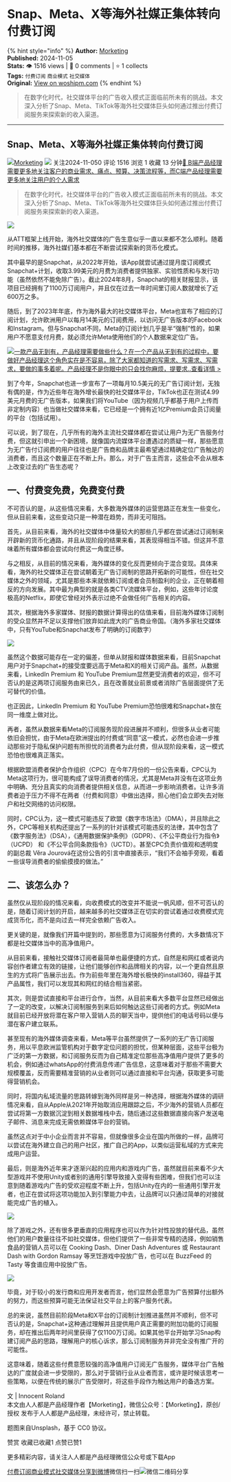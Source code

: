 # Snap、Meta、X等海外社媒正集体转向付费订阅

{% hint style="info" %}
**Author:** [Morketing](https://www.woshipm.com/u/1292863)  
**Published:** 2024-11-05  
**Stats:** 👁️ 1516 views | 💬 0 comments | ⭐ 1 collects  
**Tags:** `付费订阅` `商业模式` `社交媒体`  
**Original:** [View on woshipm.com](https://www.woshipm.com/marketing/6136605.html)
{% endhint %}

> 在数字化时代，社交媒体平台的广告收入模式正面临前所未有的挑战。本文深入分析了Snap、Meta、TikTok等海外社交媒体巨头如何通过推出付费订阅服务来探索新的收入渠道。

---

## Snap、Meta、X等海外社媒正集体转向付费订阅

[![](https://image.woshipm.com/wp-files/2021/06/iRpgjh51GWQVO8Vc0slz.jpg!/both/72x72)](https://www.woshipm.com/u/1292863)[Morketing](https://www.woshipm.com/u/1292863) ![](https://static.woshipm.com/tag/1101_1@2x.png ) 关注2024-11-050 评论 1516 浏览 1 收藏 13 分钟[🔗 B端产品经理需要更多地关注客户的商业需求、痛点、预算、决策流程等，而C端产品经理需要更多地关注用户的个人需求](https://ke.qidianla.com/courses/bcpm)

> 在数字化时代，社交媒体平台的广告收入模式正面临前所未有的挑战。本文深入分析了Snap、Meta、TikTok等海外社交媒体巨头如何通过推出付费订阅服务来探索新的收入渠道。

![](https://image.woshipm.com/2024/11/05/596283be-9b1b-11ef-8da6-00163e142b65.png)

从ATT框架上线开始，海外社交媒体的广告生意似乎一直以来都不怎么顺利。随着时间的推移，海外社媒们基本都在不断尝试探索新的货币化模式。

其中最早的是Snapchat，从2022年开始，该App就尝试通过提月度订阅模式Snapchat+计划，收取3.99美元的月费为消费者提供独家、实验性质和与发行功能（虽然依然不能免除广告）。截止2024年8月，Snapchat的相关财报显示，该项目已经拥有了1100万订阅用户，并且仅在过去一年时间里订阅人数就增长了近600万之多。

随后，到了2023年年底，作为海外最大的社交媒体平台，Meta也宣布了相应的订阅计划，允许欧洲用户以每月14美元的订阅费用，以访问无广告版本的Facebook和Instagram。但与Snapchat不同，Meta的订阅计划几乎是半“强制”性的，如果用户不愿意支付月费，就必须允许Meta使用他们的个人数据来定位广告。

[![](https://image.woshipm.com/2023/08/02/58dc678c-30e3-11ee-88e7-00163e0b5ff3.png)一款产品无到有，产品经理需要做些什么？在一个产品从无到有的过程中，要做好产品经理这个角色实在是不容易，除了大家都知道的写需求、写需求、写需求，要做的事多着呢。产品经理不是你眼中的只会找你麻烦，提要求..查看详情 >](https://ke.qidianla.com/courses/bcpm)

到了今年，Snapchat也进一步宣布了一项每月10.5美元的无广告订阅计划，无独有偶的是，作为近些年在海外增长最快的社交媒体平台，TikTok也正在测试4.99美元月费的无广告版本，如果我们将YouTube（因为视频几乎都基于用户上传而非定制内容）也当做社交媒体来看，它已经是一个拥有近1亿Premium会员订阅量的平台（包括试用）。

可以说，到了现在，几乎所有的海外主流社交媒体都在尝试让用户为无广告服务付费，但这就引申出一个新困境，就像国内流媒体平台遭遇过的质疑一样，那些愿意为无广告付订阅费的用户往往也是广告商和品牌主最希望通过精确定位广告触达的消费者，而且这个数量正在不断上升。那么，对于广告主而言，这些会不会从根本上改变过去的广告生态呢？

## 一、付费变免费，免费变付费

不可否认的是，从这些情况来看，大多数海外媒体的运营思路正在发生一些变化，但从目前来看，这些变动只是一种潜在趋势，而非无可阻挡。

首先，从目前来看，海外的社交媒体中体量较大的那些几乎都在尝试通过订阅制来开辟新的货币化通路，并且从现阶段的结果来看，其表现得相当不错。但这并不意味着所有媒体都会尝试向付费这一角度迁移。

与之相反，从目前的情况来看，海外媒体的变化反而更倾向于混合变现。具体来看，海外的社交媒体正在尝试朝着无广告订阅制的思路开拓新的可能性，但在社交媒体之外的领域，尤其是那些本来就依赖订阅或者会员制盈利的企业，正在朝着相反的方向发展。其中最为典型的就是各类CTV流媒体平台，例如，这些年讨论度极高的Netflix，即使它曾经对外表示过绝不会做任何广告相关的内容。

其次，根据海外多家媒体、财报的数据计算得出的估值来看，目前海外媒体订阅制的受众显然并不足以支撑他们放弃如此庞大的广告商业帝国。（海外多家社交媒体中，只有YouTube和Snapchat发布了明确的订阅数字）

![](https://image.woshipm.com/2024/11/03/65fd3098-9980-11ef-8da6-00163e142b65.png)

虽然这个数据可能存在一定的偏差，但单从财报和媒体数据来看，目前Snapchat用户对于Snapchat+的接受度要远高于Meta和X的相关订阅产品。虽然，从数据来看，LinkedIn Premium 和 YouTube Premium显然更受消费者的欢迎，但不可否认的是这两项订阅服务由来已久，且在改善就业前景或者消除广告层面提供了无可替代的价值。

也正因此，LinkedIn Premium 和 YouTube Premium恐怕很难和Snapchat+放在同一维度上做对比。

再者，虽然从数据来看Meta的订阅服务现阶段进展并不顺利，但很多从业者可能依旧会担忧，由于Meta在欧洲提出的付费或“同意”这一模式，必然也会进一步推动那些对于隐私保护问题有所担忧的消费者为此付费，但从现阶段来看，这一模式恐怕也很难真正落实。

根据欧盟消费者保护合作组织（CPC）在今年7月份的一份公告来看，CPC认为Meta这项行为，很可能构成了误导消费者的情况，尤其是Meta并没有在这项业务中明确、充分且真实的向消费者提供相关信息，从而进一步影响消费者。让许多消费者迫于压力不得不在两者（付费和同意）中做出选择，担心他们会立即失去对账户和社交网络的访问权限。

同时，CPC认为，这一模式可能违反了欧盟《数字市场法》（DMA），并且除此之外，CPC等相关机构还提出了一系列的针对该模式可能违反的法律，其中包含了《数字服务法》（DSA），《通用数据保护条例》（GDPR）、《不公平商业行为指令》（UCPD） 和《不公平合同条款指令》（UCTD）。甚至CPC负责价值观和透明度的副总裁 Věra Jourová在这份公告的引言中直接表示，“我们不会袖手旁观，看着一些误导消费者的偷偷摸摸的做法。”

## 二、该怎么办？

虽然仅从现阶段的情况来看，向收费模式的改变并不能说一帆风顺，但不可否认的是，随着订阅计划的开启，越来越多的社交媒体正在切实的尝试着通过收费模式完成货币化，而不是向过去一样完全依赖广告收入。

更关键的是，就像我们开篇中提到的，那些愿意为订阅服务付费的，大多数情况下都是社交媒体当中的高净值用户。

从目前来看，接触社交媒体订阅者最简单也最便捷的方式，自然是和网红或者说内容创作者建立有效的链接，让他们能够创作和品牌相关的内容，以一个更自然且原生的方式将广告展示出去。作为前些年里在海外增长极快的install360，得益于其产品属性，我们可以发现其和网红的结合相当紧密。

其次，则是尝试直接和平台进行合作，当然，从目前来看大多数平台显然已经做出了一定的改变，以解决订阅制服务到来后如何触达这些订阅者的方式。例如Meta就目前已经开放将潜在客户带入营销人员的聊天当中，提供他们的电话号码以便与潜在客户建立联系。

甚至现有的海外媒体调查来看，Meta等平台虽然提供了一系列的无广告订阅服务，用以平息欧洲监管机构对于数字定位问题的担忧，但某种层面，这些平台极为广泛的第一方数据，和订阅服务反而为自己精准定位那些高净值用户提供了更多的机会，例如通过whatsApp的付费消息传递广告信息，这意味着对于那些不需要大规模覆盖，反而需要精准营销的从业者则可以通过直接和平台沟通，获取更多可能得营销机会。

同时，将国内私域流量的思路转嫁到海外同样是另一种选择，根据海外媒体的调研情况来看，自从Apple从2021年开始取消应用跟踪之后，不少海外的营销人员都在尝试将第一方数据沉淀到相关数据堆栈中去，随后通过这些数据直接向客户发送电子邮件、消息来完成无需依赖媒体平台的营销。

虽然这点对于中小企业而言并不容易，但就像很多企业在国内所做的一样，品牌可以尝试在海外建立自己的用户社区，推广自己的App，以类似运营私域的方式来完成用户运营。

最后，则是海外近年来才逐渐兴起的应用内和游戏内广告，虽然就目前来看不少大型游戏并不使用Unity或者别的通用引擎导致接入变得有些困难，但我们也可以注意到随着游戏内广告的受欢迎程度不断上升，包括Unity在内的一些通用引擎开发者，也正在尝试将这项功能加入到引擎能力中去，让品牌可以只通过简单的对接就能完成广告的植入。

![](https://image.woshipm.com/2024/11/03/67a9f23c-9980-11ef-8da6-00163e142b65.png)

除了游戏之外，还有很多更垂直的应用程序也可以作为针对性投放的替代品，虽然他们的用户数量往往不如社交媒体，但他们提供了一些非常专精的选择，例如销售食品的营销人员可以在 Cooking Dash、Diner Dash Adventures 或 Restaurant Dash with Gordon Ramsay 等烹饪游戏中投放广告，也可以在 BuzzFeed 的 Tasty 等食谱应用中投放广告。

![](https://image.woshipm.com/2024/11/03/68b79094-9980-11ef-8da6-00163e142b65.png)

毕竟，对于较小的发行商和应用开发者而言，他们显然会愿意为广告预算付出额外的努力，而这些预算可能无法保证社交平台上的客户服务代表。

总的来说，虽然目前阶段Meta和X平台的订阅制计划推进虽然并不顺利，但不可否认的是，Snapchat+这种通过理解并且提供用户真正需要的附加功能的订阅服务，却在推出后两年时间里获得了仅1100万订阅。如果其他平台开始学习Snap构建订阅产品的思路，理解用户的核心诉求，那么订阅制服务并非完全没有推广开的可能性。

这意味着，随着这些付费意愿较强的高净值用户订阅无广告服务，媒体平台广告触达的广度就会进一步受限的，那么对于营销行业从业者而言，或许是时候该思考一些策略，以便在传统的展示广告受限时，将这些手段作为触达用户的备选方案。

文 | Innocent Roland  
本文由人人都是产品经理作者【Morketing】，微信公众号：【Morketing】，原创/授权 发布于人人都是产品经理，未经许可，禁止转载。

题图来自Unsplash，基于 CC0 协议。

赞赏 收藏已收藏1 点赞已赞1

更多精彩内容，请关注人人都是产品经理微信公众号或下载App

[付费订阅](https://www.woshipm.com/tag/%e4%bb%98%e8%b4%b9%e8%ae%a2%e9%98%85)[商业模式](https://www.woshipm.com/tag/%e5%95%86%e4%b8%9a%e6%a8%a1%e5%bc%8f)[社交媒体](https://www.woshipm.com/tag/%e7%a4%be%e4%ba%a4%e5%aa%92%e4%bd%93)[分享到微博](https://service.weibo.com/share/share.php?appkey=2775287854&title=Snap、Meta、X等海外社媒正集体转向付费订阅&url=https://www.woshipm.com/marketing/6136605.html&pic=https://image.woshipm.com/2024/11/05/596283be-9b1b-11ef-8da6-00163e142b65.png)微信扫一扫![微信二维码](https://api.pwmqr.com/qrcode/create/?url=https://www.woshipm.com/marketing/6136605.html)分享